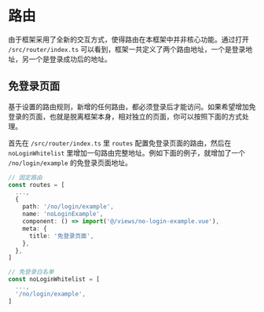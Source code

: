 # 路由

由于框架采用了全新的交互方式，使得路由在本框架中并非核心功能。通过打开 `/src/router/index.ts` 可以看到，框架一共定义了两个路由地址，一个是登录地址，另一个是登录成功后的地址。

## 免登录页面 <sup class="pro-badge" />

基于设置的路由规则，新增的任何路由，都必须登录后才能访问。如果希望增加免登录的页面，也就是脱离框架本身，相对独立的页面，你可以按照下面的方式处理。

首先在 `/src/router/index.ts` 里 `routes` 配置免登录页面的路由，然后在 `noLoginWhitelist` 里增加一句路由完整地址。例如下面的例子，就增加了一个 `/no/login/example` 的免登录页面地址。

```ts {4-11,17}
// 固定路由
const routes = [
  ...,
  {
    path: '/no/login/example',
    name: 'noLoginExample',
    component: () => import('@/views/no-login-example.vue'),
    meta: {
      title: '免登录页面',
    },
  },
]

// 免登录白名单
const noLoginWhitelist = [
  ...,
  '/no/login/example',
]
```
